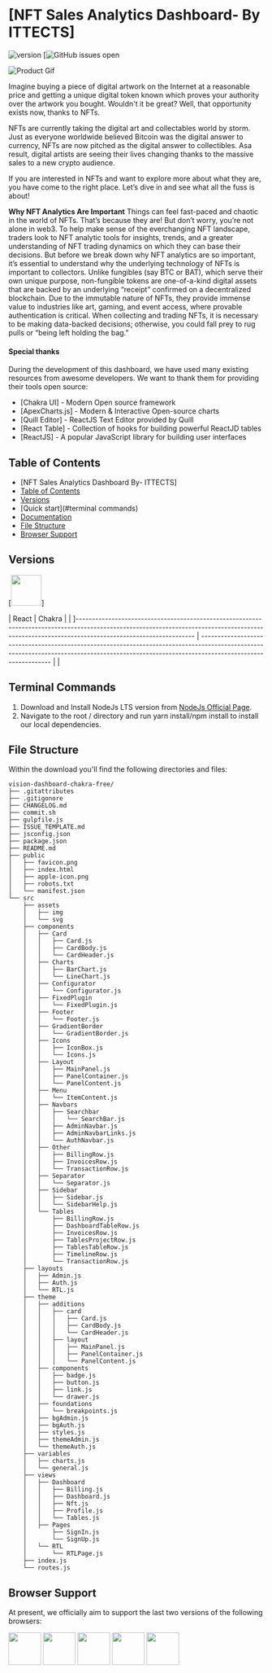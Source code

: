 # [NFT Sales Analytics Dashboard- By ITTECTS]

![version](https://img.shields.io/badge/version-1.0.0-blue.svg) [![GitHub issues open](0)

![Product Gif](nft_readme.PNG)

Imagine buying a piece of digital artwork on the Internet at a reasonable price and getting a unique digital token known which proves your authority over the artwork you bought. Wouldn't it be great? Well, that opportunity exists now, thanks to NFTs.

NFTs are currently taking the digital art and collectables world by storm. Just as everyone worldwide believed Bitcoin was the digital answer to currency, NFTs are now pitched as the digital answer to collectibles. Asa result, digital artists are seeing their lives changing thanks to the massive sales to a new crypto audience. 

If you are interested in NFTs and want to explore more about what they are, you have come to the right place. Let’s dive in and see what all the fuss is about!

**Why NFT Analytics Are Important**
Things can feel fast-paced and chaotic in the world of NFTs. That’s because they are! But don’t worry, you’re not alone in web3. To help make sense of the everchanging NFT landscape, traders look to NFT analytic tools for insights, trends, and a greater understanding of NFT trading dynamics on which they can base their decisions.
But before we break down why NFT analytics are so important, it’s essential to understand why the underlying technology of NFTs is important to collectors. Unlike fungibles (say BTC or BAT), which serve their own unique purpose, non-fungible tokens are one-of-a-kind digital assets that are backed by an underlying “receipt” confirmed on a decentralized blockchain. Due to the immutable nature of NFTs, they provide immense value to industries like art, gaming, and event access, where provable authentication is critical.
When collecting and trading NFTs, it is necessary to be making data-backed decisions; otherwise, you could fall prey to rug pulls or “being left holding the bag.”


#### Special thanks

During the development of this dashboard, we have used many existing resources from awesome developers. We want to thank them for providing their tools open source:

- [Chakra UI] - Modern Open source framework
- [ApexCharts.js] - Modern & Interactive Open-source charts
- [Quill Editor] - ReactJS Text Editor provided by Quill
- [React Table] - Collection of hooks for building powerful ReactJD tables
- [ReactJS] - A popular JavaScript library for building user interfaces


## Table of Contents

- [NFT Sales Analytics Dashboard By- ITTECTS]
- [Table of Contents](#table-of-contents)
- [Versions](#versions)
- [Quick start](#terminal commands)
- [Documentation](#documentation)
- [File Structure](#file-structure)
- [Browser Support](#browser-support)

## Versions

[<img src="https://github.com/creativetimofficial/public-assets/blob/master/logos/react-logo.jpg?raw=true" width="60" height="60" />]

| React | Chakra |
| ]------------------------------------------------------------------------------------------------------------------------------------------------------------------------------------------------ | -------------------------------------------------------------------------------------------------------------------------------------------------------------------------------------------- |
| 

## Terminal Commands

1. Download and Install NodeJs LTS version from [NodeJs Official Page](https://nodejs.org/en/download/).
2. Navigate to the root / directory and run yarn install/npm install to install our local dependencies.

## File Structure

Within the download you'll find the following directories and files:

```
vision-dashboard-chakra-free/
├── .gitattributes
├── .gitigonore
├── CHANGELOG.md
├── commit.sh
├── gulpfile.js
├── ISSUE_TEMPLATE.md
├── jsconfig.json
├── package.json
├── README.md
├── public
│   ├── favicon.png
│   ├── index.html
│   ├── apple-icon.png
│   ├── robots.txt
│   └── manifest.json
└── src
    ├── assets
    │   ├── img
    │   └── svg
    ├── components
    │   ├── Card
    │   │   ├── Card.js
    │   │   ├── CardBody.js
    │   │   └── CardHeader.js
    │   ├── Charts
    │   │   ├── BarChart.js
    │   │   └── LineChart.js
    │   ├── Configurator
    │   │   └── Configurator.js
    │   ├── FixedPlugin
    │   │   └── FixedPlugin.js
    │   ├── Footer
    │   │   └── Footer.js
    │   ├── GradientBorder
    │   │   └── GradientBorder.js
    │   ├── Icons
    │   │   ├── IconBox.js
    │   │   └── Icons.js
    │   ├── Layout
    │   │   ├── MainPanel.js
    │   │   ├── PanelContainer.js
    │   │   └── PanelContent.js
    │   ├── Menu
    │   │   └── ItemContent.js
    │   ├── Navbars
    │   │   ├── Searchbar
    │   │   │   └── SearchBar.js
    │   │   ├── AdminNavbar.js
    │   │   ├── AdminNavbarLinks.js
    │   │   └── AuthNavbar.js
    │   ├── Other
    │   │   ├── BillingRow.js
    │   │   ├── InvoicesRow.js
    │   │   └── TransactionRow.js
    │   ├── Separator
    │   │   └── Separator.js
    │   ├── Sidebar
    │   │   ├── Sidebar.js
    │   │   └── SidebarHelp.js
    │   └── Tables
    │       ├── BillingRow.js
    │       ├── DashboardTableRow.js
    │       ├── InvoicesRow.js
    │       ├── TablesProjectRow.js
    │       ├── TablesTableRow.js
    │       ├── TimelineRow.js
    │       └── TransactionRow.js
    ├── layouts
    │   ├── Admin.js
    │   ├── Auth.js
    │   └── RTL.js
    ├── theme
    │   ├── additions
    │   │   ├── card
    │   │   │   ├── Card.js
    │   │   │   ├── CardBody.js
    │   │   │   └── CardHeader.js
    │   │   ├── layout
    │   │   │   ├── MainPanel.js
    │   │   │   ├── PanelContainer.js
    │   │   │   └── PanelContent.js
    │   ├── components
    │   │   ├── badge.js
    │   │   ├── button.js
    │   │   ├── link.js
    │   │   └── drawer.js
    │   ├── foundations
    │   │   └── breakpoints.js
    │   ├── bgAdmin.js
    │   ├── bgAuth.js
    │   ├── styles.js
    │   ├── themeAdmin.js
    │   └── themeAuth.js
    ├── variables
    │   ├── charts.js
    │   └── general.js
    ├── views
    │   ├── Dashboard
    │   │   ├── Billing.js
    │   │   ├── Dashboard.js
    │   │   ├── Nft.js
    │   │   ├── Profile.js
    │   │   └── Tables.js
    │   ├── Pages
    │       ├── SignIn.js
    │       └── SignUp.js
    │   └── RTL
    │       └── RTLPage.js
    ├── index.js
    └── routes.js
```

## Browser Support

At present, we officially aim to support the last two versions of the following browsers:

<img src="https://github.com/creativetimofficial/public-assets/blob/master/logos/chrome-logo.png?raw=true" width="64" height="64"> <img src="https://raw.githubusercontent.com/creativetimofficial/public-assets/master/logos/firefox-logo.png" width="64" height="64"> <img src="https://raw.githubusercontent.com/creativetimofficial/public-assets/master/logos/edge-logo.png" width="64" height="64"> <img src="https://raw.githubusercontent.com/creativetimofficial/public-assets/master/logos/safari-logo.png" width="64" height="64"> <img src="https://raw.githubusercontent.com/creativetimofficial/public-assets/master/logos/opera-logo.png" width="64" height="64">
